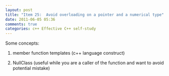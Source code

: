 ```yaml
---
layout: post
title: "Item 25:  Avoid overloading on a pointer and a numerical type"
date: 2011-06-05 05:36
comments: true
categories: c++ Effective C++ self-study
---
```


Some concepts:


1. member function templates (c++ language construct)


2. NullClass (useful while you are a caller of the function and want to avoid potential mistake)

